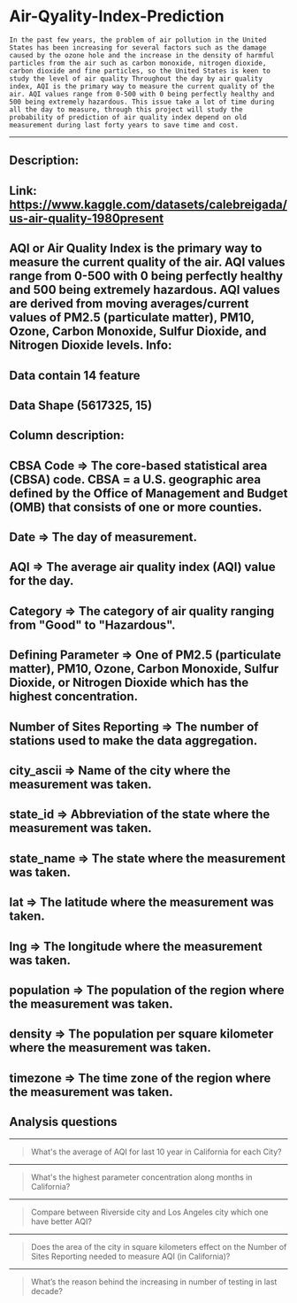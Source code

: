 # Air-Qyality-Index-Prediction

```
In the past few years, the problem of air pollution in the United States has been increasing for several factors such as the damage caused by the ozone hole and the increase in the density of harmful particles from the air such as carbon monoxide, nitrogen dioxide, carbon dioxide and fine particles, so the United States is keen to study the level of air quality Throughout the day by air quality index, AQI is the primary way to measure the current quality of the air. AQI values range from 0-500 with 0 being perfectly healthy and 500 being extremely hazardous. This issue take a lot of time during all the day to measure, through this project will study the probability of prediction of air quality index depend on old measurement during last forty years to save time and cost.
```
---
## Description:
**Link**: https://www.kaggle.com/datasets/calebreigada/us-air-quality-1980present
---
AQI or Air Quality Index is the primary way to measure the current quality of the air. AQI values range from 0-500 with 0 being perfectly healthy and 500 being extremely hazardous. AQI values are derived from moving averages/current values of PM2.5 (particulate matter), PM10, Ozone, Carbon Monoxide, Sulfur Dioxide, and Nitrogen Dioxide levels. Info:
---
Data contain **14** feature
---
Data Shape **(5617325, 15)**
---
**Column description:**
---
**CBSA Code** => The core-based statistical area (CBSA) code. CBSA = a U.S. geographic area defined by the Office of Management and Budget (OMB) that consists of one or more counties.
---
**Date** => The day of measurement.
---
**AQI** => The average air quality index (AQI) value for the day.
---
**Category** => The category of air quality ranging from "Good" to "Hazardous".
---
**Defining Paramete**r => One of PM2.5 (particulate matter), PM10, Ozone, Carbon Monoxide, Sulfur Dioxide, or Nitrogen Dioxide which has the highest concentration.
---
**Number of Sites Reporting** => The number of stations used to make the data aggregation.
---
**city_ascii** => Name of the city where the measurement was taken.
---
**state_id** => Abbreviation of the state where the measurement was taken.
---
**state_name** => The state where the measurement was taken.
---
**lat** => The latitude where the measurement was taken.
---
**lng** => The longitude where the measurement was taken.
---
**population** => The population of the region where the measurement was taken.
---
**density** => The population per square kilometer where the measurement was taken.
---
**timezone** => The time zone of the region where the measurement was taken.
---

## Analysis questions
---
> What's the average of AQI for last 10 year in California for each City?
---
> What's the highest parameter concentration along months in California?
---
>	Compare between Riverside city and Los Angeles city which one have better AQI? 
---
> Does the area of the city in square kilometers effect on the Number of Sites Reporting needed to measure AQI (in California)?
---
>	What’s the reason behind the increasing in number of testing in last decade?
